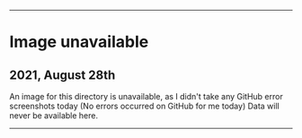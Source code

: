 
***

# Image unavailable

## 2021, August 28th

An image for this directory is unavailable, as I didn't take any GitHub error screenshots today (No errors occurred on GitHub for me today) Data will never be available here.

***
